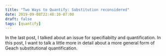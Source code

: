 ```yaml
---
title: "Two Ways to Quantify: Substitution reconsidered"
date: 2019-09-08T22:48:10-07:00
draft: false
tags: [quantify]
---
```


In the last post, I talked about an issue for specifiabilty and quantification. In this post, I want to talk a little more in detail about a more general form of Geach substitutional quantification. 